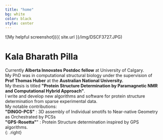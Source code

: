 ```yaml
---
title: "home"
bg: white
color: black
style: center
---
```


![My helpful screenshot]({{ site.url }}/img/DSCF3727.JPG) 

# Kala Bharath Pilla 


Currently **Alberta Innovates Postdoc fellow** at University of Calgary.<br>
My PhD was in computational structural biology under the supervision of **Prof Thomas Huber** at the **Australian National University.** <br>
My thesis is titled **"Protein Structure Determination by Paramagnetic NMR and Computational Hybrid Approach"**.<br>
I write and develop new algorithms and software for protein structure determination from sparse experimental data.<br> 
My notable contributions:<br>
**"DINGO-PCS"** : 3D assembly of Individual smotifs to Near-native Geometry as Orchestrated by PCSs<br>
**"GPS-Rosetta"**" : Protein Structure determination inspired by GPS algorithms.<br>{: .right}